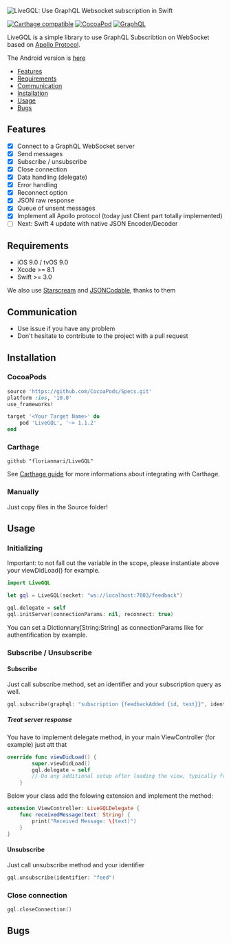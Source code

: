 ![LiveGQL: Use GraphQL Websocket subscription in Swift](http://i.imgur.com/2hFD4w3.png)

[![Carthage compatible](https://img.shields.io/badge/Carthage-compatible-4BC51D.svg?style=flat)](https://github.com/Carthage/Carthage)
[![CocoaPod](https://img.shields.io/cocoapods/v/LiveGQL.svg)](https://github.com/florianmari/LiveGQL)
[![GraphQL](https://img.shields.io/badge/Designed%20for-GraphQL-ff69b4.svg)]()

LiveGQL is a simple library to use GraphQL Subscribtion on WebSocket based on [Apollo Protocol](https://github.com/apollographql/subscriptions-transport-ws/blob/master/PROTOCOL.md).

The Android version is [here](https://github.com/billybichon/liveGQL)

- [Features](#features)
- [Requirements](#requirements)
- [Communication](#communication)
- [Installation](#installation)
- [Usage](#usage)
- [Bugs](#bugs)

## Features

- [x] Connect to a GraphQL WebSocket server
- [x] Send messages
- [x] Subscribe / unsubscribe
- [x] Close connection
- [x] Data handling (delegate)
- [x] Error handling
- [x] Reconnect option
- [x] JSON raw response
- [x] Queue of unsent messages
- [x] Implement all Apollo protocol (today just Client part totally implemented)
- [ ] Next: Swift 4 update with native JSON Encoder/Decoder

## Requirements

- iOS 9.0 / tvOS 9.0
- Xcode >= 8.1
- Swift >= 3.0

We also use [Starscream](https://github.com/daltoniam/Starscream) and [JSONCodable](https://github.com/matthewcheok/JSONCodable), thanks to them

## Communication

- Use issue if you have any problem
- Don't hesitate to contribute to the project with a pull request

## Installation

### CocoaPods

```ruby
source 'https://github.com/CocoaPods/Specs.git'
platform :ios, '10.0'
use_frameworks!

target '<Your Target Name>' do
    pod 'LiveGQL', '~> 1.1.2'
end
```

### Carthage

```
github "florianmari/LiveGQL"
```

See [Carthage guide](https://github.com/Carthage/Carthage#adding-frameworks-to-an-application) for more informations about integrating with Carthage.

### Manually

Just copy files in the Source folder!

## Usage

### Initializing

Important: to not fall out the variable in the scope, please instantiate above your viewDidLoad() for example.

```swift
import LiveGQL

let gql = LiveGQL(socket: "ws://localhost:7003/feedback")

gql.delegate = self
gql.initServer(connectionParams: nil, reconnect: true)
```

You can set a Dictionnary[String:String] as connectionParams like for authentification by example.

### Subscribe / Unsubscribe

#### Subscribe

Just call subscribe method, set an identifier and your subscription query as well.

```swift
gql.subscribe(graphql: "subscription {feedbackAdded {id, text}}", identifier: "feed")
```

##### Treat server response

You have to implement delegate method, in your main ViewController (for example) just att that

```swift
override func viewDidLoad() {
        super.viewDidLoad()
        gql.delegate = self
        // Do any additional setup after loading the view, typically from a nib.
    }
```

Below your class add the folowing extension and implement the method:

```swift
extension ViewController: LiveGQLDelegate {
    func receivedMessage(text: String) {
        print("Received Message: \(text)")
    }
}
```

#### Unsubscribe

Just call unsubscribe method and your identifier

```swift
gql.unsubscribe(identifier: "feed")
```

### Close connection

```swift
gql.closeConnection()
```

## Bugs


